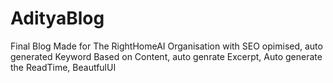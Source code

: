 # AdityaBlog
Final Blog Made for The RightHomeAI Organisation with SEO opimised, auto generated Keyword Based on Content, auto genrate Excerpt, Auto generate the ReadTime, BeautfulUI
